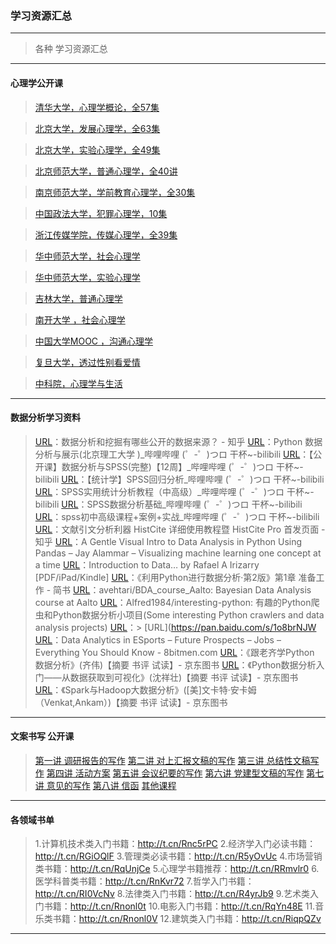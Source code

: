 ### 学习资源汇总
---
> 各种 学习资源汇总

---
#### 心理学公开课
> [清华大学，心理学概论，全57集](http://t.cn/R3QVrUl)

> [北京大学，发展心理学，全63集](http://t.cn/RnvpyXr)

> [北京大学，实验心理学，全49集](http://t.cn/E5ESYd7)

> [北京师范大学，普通心理学，全40讲](http://t.cn/RnvpyXD)

> [南京师范大学，学前教育心理学，全30集](http://t.cn/RnvpyaP)

> [中国政法大学，犯罪心理学，10集](http://t.cn/RnvpyXg)

> [浙江传媒学院，传媒心理学，全39集](http://t.cn/E5ESYrd)

> [华中师范大学，社会心理学](http://t.cn/RnvpyXB)

> [华中师范大学，实验心理学](http://t.cn/E5ESYrD)

> [吉林大学，普通心理学](http://t.cn/R3QVrUO)

> [南开大学 ，社会心理学](http://t.cn/R3QVr4V)

> [中国大学MOOC ，沟通心理学](http://t.cn/E5ESYdv)

> [复旦大学，透过性别看爱情](http://t.cn/E5ESYrs)

> [中科院，心理学与生活](http://t.cn/E5ESYrB)

---
#### 数据分析学习资料
> [URL](https://www.zhihu.com/question/19969760)：数据分析和挖掘有哪些公开的数据来源？ - 知乎
> [URL](https://www.bilibili.com/video/av10101509)：Python 数据分析与展示(北京理工大学 )_哔哩哔哩 (゜-゜)つロ 干杯~-bilibili
> [URL](https://www.bilibili.com/video/av17641739)：【公开课】数据分析与SPSS(完整)【12周】_哔哩哔哩 (゜-゜)つロ 干杯~-bilibili
> [URL](https://www.bilibili.com/video/av43690136)：【统计学】SPSS回归分析_哔哩哔哩 (゜-゜)つロ 干杯~-bilibili
> [URL](https://www.bilibili.com/video/av48880048)：SPSS实用统计分析教程（中高级）_哔哩哔哩 (゜-゜)つロ 干杯~-bilibili
> [URL](https://www.bilibili.com/video/av62135012)：SPSS数据分析基础_哔哩哔哩 (゜-゜)つロ 干杯~-bilibili
> [URL](https://www.bilibili.com/video/av59582980)：spss初中高级课程+案例+实战_哔哩哔哩 (゜-゜)つロ 干杯~-bilibili
> [URL](https://zhuanlan.zhihu.com/p/20902898)：文献引文分析利器 HistCite 详细使用教程暨 HistCite Pro 首发页面 - 知乎
> [URL](https://jalammar.github.io/gentle-visual-intro-to-data-analysis-python-pandas/)：A Gentle Visual Intro to Data Analysis in Python Using Pandas – Jay Alammar – Visualizing machine learning one concept at a time
> [URL](https://leanpub.com/datasciencebook)：Introduction to Data… by Rafael A Irizarry [PDF/iPad/Kindle]
> [URL](https://www.jianshu.com/p/04d180d90a3f)：《利用Python进行数据分析·第2版》第1章 准备工作 - 简书
> [URL](https://github.com/avehtari/BDA_course_Aalto)：avehtari/BDA_course_Aalto: Bayesian Data Analysis course at Aalto
> [URL](https://github.com/Alfred1984/interesting-python)：Alfred1984/interesting-python: 有趣的Python爬虫和Python数据分析小项目(Some interesting Python crawlers and data analysis projects)
> [URL](https://pan.baidu.com/s/1o8brNJW)：> [URL](https://pan.baidu.com/s/1o8brNJW
> [URL](https://www.8bitmen.com/data-analytics-in-e-sports-future-prospects-jobs-everything-you-should-know/)：Data Analytics in ESports – Future Prospects – Jobs – Everything You Should Know - 8bitmen.com
> [URL](https://item.jd.com/12373635.html?dist=jd)：《跟老齐学Python 数据分析》(齐伟)【摘要 书评 试读】- 京东图书
> [URL](https://item.jd.com/12330816.html?dist=jd)：《Python数据分析入门――从数据获取到可视化》(沈祥壮)【摘要 书评 试读】- 京东图书
> [URL](https://item.jd.com/12120427.html#comment)：《Spark与Hadoop大数据分析》([美]文卡特·安卡姆（Venkat,Ankam）)【摘要 书评 试读】- 京东图书

----
#### 文案书写 公开课

> [第一讲 调研报告的写作](http://t.cn/Rk5IfX2)
> [第二讲 对上汇报文稿的写作](http://t.cn/Rk5IfXG)
> [第三讲 总结性文稿写作](http://t.cn/Rk5IfX4)
> [第四讲 活动方案](http://t.cn/Rk5IfXU)
> [第五讲 会议纪要的写作](http://t.cn/Rk5IfXt)
> [第六讲 党建型文稿的写作](http://t.cn/Rk5IfXL)
> [第七讲 意见的写作](http://t.cn/Rk5IfXc)
> [第八讲 信函](http://t.cn/Rk5IfX5)
> [其他课程](http://t.cn/Rk5IfXb)

---

#### 各领域书单
> 1.计算机技术类入门书籍：http://t.cn/Rnc5rPC
> 2.经济学入门必读书籍：http://t.cn/RGiOQlF
> 3.管理类必读书籍：http://t.cn/R5yOvUc
> 4.市场营销类书籍：http://t.cn/RqUnjCe
> 5.心理学书籍推荐：http://t.cn/RRmvlr0
> 6.医学科普类书籍：http://t.cn/RnKvr72
> 7.哲学入门书籍：http://t.cn/RI0VcNv
> 8.法律类入门书籍：http://t.cn/R4yrJb9
> 9.艺术类入门书籍：http://t.cn/Rnonl0t
> 10.电影入门书籍：http://t.cn/RqYn48E
> 11.音乐类书籍：http://t.cn/Rnonl0V
> 12.建筑类入门书籍：http://t.cn/RiqpQZv

----
